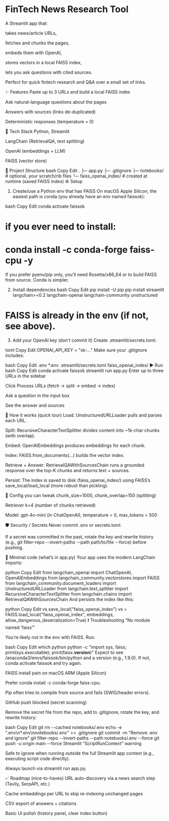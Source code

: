 
# FinTech News Research Tool

A Streamlit app that:

takes news/article URLs,

fetches and chunks the pages,

embeds them with OpenAI,

stores vectors in a local FAISS index,

lets you ask questions with cited sources.

Perfect for quick fintech research and Q&A over a small set of links.

✨ Features
Paste up to 3 URLs and build a local FAISS index

Ask natural-language questions about the pages

Answers with sources (links de-duplicated)

Deterministic responses (temperature = 0)

🧰 Tech Stack
Python, Streamlit

LangChain (RetrievalQA, text splitting)

OpenAI (embeddings + LLM)

FAISS (vector store)

📁 Project Structure
bash
Copy
Edit
.
├─ app.py
├─ .gitignore
├─ notebooks/               # optional, your scratch/nb files
└─ faiss_openai_index/      # created at runtime (saved FAISS index)
⚙️ Setup
1) Create/use a Python env that has FAISS
On macOS Apple Silicon, the easiest path is conda (you already have an env named faissok):

bash
Copy
Edit
conda activate faissok
# if you ever need to install:
# conda install -c conda-forge faiss-cpu -y
If you prefer pyenv/pip only, you’ll need Rosetta/x86_64 or to build FAISS from source. Conda is simpler.

2) Install dependencies
bash
Copy
Edit
pip install -U pip
pip install streamlit langchain>=0.2 langchain-openai langchain-community unstructured
# FAISS is already in the env (if not, see above).
3) Add your OpenAI key (don’t commit it)
Create .streamlit/secrets.toml:

toml
Copy
Edit
OPENAI_API_KEY = "sk-..."
Make sure your .gitignore includes:

bash
Copy
Edit
.env
*.env
.streamlit/secrets.toml
faiss_openai_index/
▶️ Run
bash
Copy
Edit
conda activate faissok
streamlit run app.py
Enter up to three URLs in the sidebar

Click Process URLs (fetch → split → embed → index)

Ask a question in the input box

See the answer and sources

🧩 How it works (quick tour)
Load: UnstructuredURLLoader pulls and parses each URL.

Split: RecursiveCharacterTextSplitter divides content into ~1k-char chunks (with overlap).

Embed: OpenAIEmbeddings produces embeddings for each chunk.

Index: FAISS.from_documents(...) builds the vector index.

Retrieve + Answer: RetrievalQAWithSourcesChain runs a grounded response over the top-K chunks and returns text + sources.

Persist: The index is saved to disk (faiss_openai_index/) using FAISS’s save_local/load_local (more robust than pickling).

🔧 Config you can tweak
chunk_size=1000, chunk_overlap=150 (splitting)

Retriever k=4 (number of chunks retrieved)

Model: gpt-4o-mini (in ChatOpenAI), temperature = 0, max_tokens = 500

🛡️ Security / Secrets
Never commit .env or secrets.toml.

If a secret was committed in the past, rotate the key and rewrite history (e.g., git filter-repo --invert-paths --path path/to/file --force) before pushing.

🧪 Minimal code (what’s in app.py)
Your app uses the modern LangChain imports:

python
Copy
Edit
from langchain_openai import ChatOpenAI, OpenAIEmbeddings
from langchain_community.vectorstores import FAISS
from langchain_community.document_loaders import UnstructuredURLLoader
from langchain.text_splitter import RecursiveCharacterTextSplitter
from langchain.chains import RetrievalQAWithSourcesChain
And persists the index like this:

python
Copy
Edit
vs.save_local("faiss_openai_index")
vs = FAISS.load_local("faiss_openai_index", embeddings, allow_dangerous_deserialization=True)
❗ Troubleshooting
“No module named ‘faiss’”

You’re likely not in the env with FAISS. Run:

bash
Copy
Edit
which python
python -c "import sys, faiss; print(sys.executable); print(faiss.__version__)"
Expect to see /anaconda3/envs/faissok/bin/python and a version (e.g., 1.9.0).
If not, conda activate faissok and try again.

FAISS install pain on macOS ARM (Apple Silicon)

Prefer conda install -c conda-forge faiss-cpu.

Pip often tries to compile from source and fails (SWIG/header errors).

GitHub push blocked (secret scanning)

Remove the secret file from the repo, add to .gitignore, rotate the key, and rewrite history:

bash
Copy
Edit
git rm --cached notebooks/.env
echo -e ".env\n*.env\nnotebooks/.env" >> .gitignore
git commit -m "Remove .env and ignore"
git filter-repo --invert-paths --path notebooks/.env --force
git push -u origin main --force
Streamlit “ScriptRunContext” warning

Safe to ignore when running outside the full Streamlit app context (e.g., executing script code directly).

Always launch via streamlit run app.py.

✅ Roadmap (nice-to-haves)
URL auto-discovery via a news search step (Tavily, SerpAPI, etc.)

Cache embeddings per URL to skip re-indexing unchanged pages

CSV export of answers + citations

Basic UI polish (history panel, clear index button)





